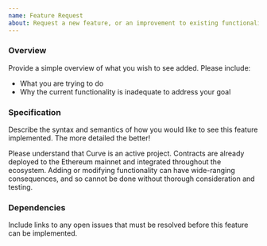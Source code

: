 ```yaml
---
name: Feature Request
about: Request a new feature, or an improvement to existing functionality.
---
```

### Overview
Provide a simple overview of what you wish to see added. Please include:

* What you are trying to do
* Why the current functionality is inadequate to address your goal

### Specification
Describe the syntax and semantics of how you would like to see this feature implemented. The more detailed the better!

Please understand that Curve is an active project. Contracts are already deployed to the Ethereum mainnet and integrated throughout the ecosystem. Adding or modifying functionality can have wide-ranging consequences, and so cannot be done without thorough consideration and testing.

### Dependencies
Include links to any open issues that must be resolved before this feature can be implemented.
